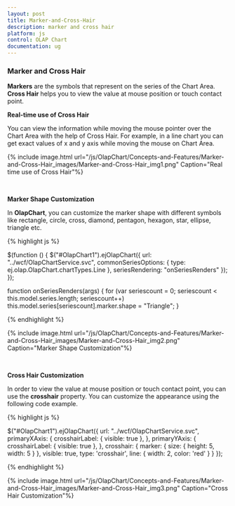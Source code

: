 ```yaml
---
layout: post
title: Marker-and-Cross-Hair
description: marker and cross hair 
platform: js
control: OLAP Chart
documentation: ug
---
```


### Marker and Cross Hair 

**Markers** are the symbols that represent on the series of the Chart Area. **Cross Hair** helps you to view the value at mouse position or touch contact point.

**Real-time use of Cross Hair**

You can view the information while moving the mouse pointer over the Chart Area with the help of Cross Hair. For example, in a line chart you can get exact values of x and y axis while moving the mouse on Chart Area.

{% include image.html url="/js/OlapChart/Concepts-and-Features/Marker-and-Cross-Hair_images/Marker-and-Cross-Hair_img1.png" Caption="Real time use of Cross Hair"%}

<br/>

**Marker Shape Customization** 

In **OlapChart**, you can customize the marker shape with different symbols like rectangle, circle, cross, diamond, pentagon, hexagon, star, ellipse, triangle etc.

{% highlight js %}

$(function () {
 $("#OlapChart1").ejOlapChart({
   url: "../wcf/OlapChartService.svc",
   commonSeriesOptions: { type: ej.olap.OlapChart.chartTypes.Line },
   seriesRendering: "onSeriesRenders"
   });
});

function onSeriesRenders(args) {
   for (var seriescount = 0; seriescount < this.model.series.length; seriescount++)
      this.model.series[seriescount].marker.shape = "Triangle";
}


{% endhighlight %}

{% include image.html url="/js/OlapChart/Concepts-and-Features/Marker-and-Cross-Hair_images/Marker-and-Cross-Hair_img2.png" Caption="Marker Shape Customization"%}

<br/>

**Cross Hair Customization** 

In order to view the value at mouse position or touch contact point, you can use the **crosshair** property. You can customize the appearance using the following code example.

{% highlight js %}

$("#OlapChart1").ejOlapChart({
        url: "../wcf/OlapChartService.svc", 
        primaryXAxis: { crosshairLabel: { visible: true }, },
        primaryYAxis: { crosshairLabel: { visible: true }, },
        crosshair:
         {
             marker: { size: { height: 5, width: 5 } },
             visible: true,
             type: 'crosshair',
             line: { width: 2, color: 'red' }
         }
});


{% endhighlight %}

{% include image.html url="/js/OlapChart/Concepts-and-Features/Marker-and-Cross-Hair_images/Marker-and-Cross-Hair_img3.png" Caption="Cross Hair Customization"%}

